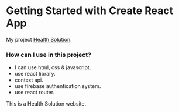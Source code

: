 # Getting Started with Create React App
 My project [Health Solution](https://health-solution-c98f3.web.app/).

### How can I use in this project?
- I can use html, css & javascript.
- use react library.
- context api.
- use firebase authentication system.
- use react router.

This is a Health Solution website.


